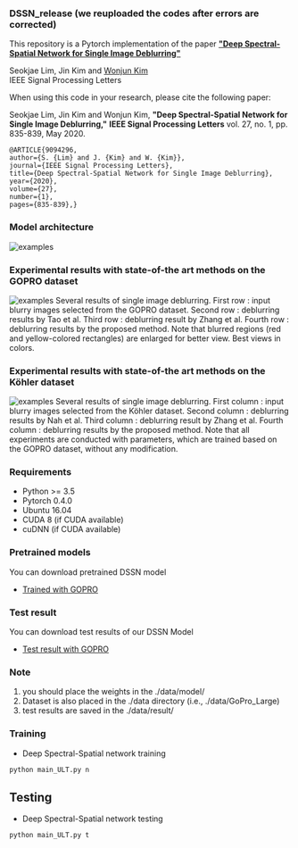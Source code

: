 ### DSSN_release (we reuploaded the codes after errors are corrected)
This repository is a Pytorch implementation of the paper [**"Deep Spectral-Spatial Network for Single Image Deblurring"**](https://ieeexplore.ieee.org/stamp/stamp.jsp?tp=&arnumber=9094296)

Seokjae Lim, Jin Kim and [Wonjun Kim](https://sites.google.com/view/dcvl)  
IEEE Signal Processing Letters

When using this code in your research, please cite the following paper:  

Seokjae Lim, Jin Kim and Wonjun Kim, **"Deep Spectral-Spatial Network for Single Image Deblurring,"** **IEEE Signal Processing Letters** vol. 27, no. 1, pp. 835-839, May 2020.

```  
@ARTICLE{9094296,
author={S. {Lim} and J. {Kim} and W. {Kim}},
journal={IEEE Signal Processing Letters}, 
title={Deep Spectral-Spatial Network for Single Image Deblurring}, 
year={2020},
volume={27},
number={1},
pages={835-839},}
```  
### Model architecture
![examples](./examples/network.png)

### Experimental results with state-of-the art methods on the GOPRO dataset
![examples](./examples/results1.png)
Several results of single image deblurring. First row : input blurry images selected from the GOPRO dataset. Second row : deblurring results by Tao et al. Third row : deblurring result by Zhang et al. Fourth row : deblurring results by the proposed method. Note that blurred regions (red and yellow-colored rectangles) are enlarged for better view. Best views in colors.

### Experimental results with state-of-the art methods on the Köhler dataset
![examples](./examples/results2.PNG)
Several results of single image deblurring. First column : input blurry images selected from the Köhler dataset. Second column : deblurring results by Nah et al. Third column : deblurring result by Zhang et al. Fourth column : deblurring results by the proposed method. Note that all experiments are conducted with parameters, which are trained based on the GOPRO dataset, without any modification.

### Requirements

* Python >= 3.5
* Pytorch 0.4.0
* Ubuntu 16.04
* CUDA 8 (if CUDA available)
* cuDNN (if CUDA available)

### Pretrained models
You can download pretrained DSSN model
* [Trained with GOPRO](https://drive.google.com/open?id=1zMUud-FvOjbW9jCpGzvh71p_SL6T_7r0)

### Test result
You can download test results of our DSSN Model
* [Test result with GOPRO](https://drive.google.com/file/d/1i2oreXesUiipnDGsKaRdrB6O-gq_0G-U/view?usp=sharing)

### Note 
1. you should place the weights in the ./data/model/ 
2. Dataset is also placed in the ./data directory  (i.e., ./data/GoPro_Large)
3. test results are saved in the ./data/result/

### Training
* Deep Spectral-Spatial network training
```bash
python main_ULT.py n
```
## Testing 
* Deep Spectral-Spatial network testing
```bash
python main_ULT.py t
```
